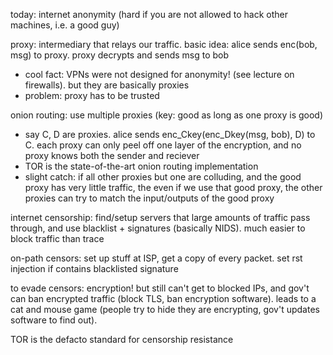 today: internet anonymity (hard if you are not allowed to hack other machines, i.e. a good guy)

proxy: intermediary that relays our traffic. basic idea: alice sends enc(bob, msg) to proxy. proxy decrypts and sends msg to bob

- cool fact: VPNs were not designed for anonymity! (see lecture on firewalls). but they are basically proxies
- problem: proxy has to be trusted

onion routing: use multiple proxies (key: good as long as one proxy is good)

- say C, D are proxies. alice sends enc_Ckey(enc_Dkey(msg, bob), D) to C. each proxy can only peel off one layer of the encryption, and no proxy knows both the sender and reciever
- TOR is the state-of-the-art onion routing implementation
- slight catch: if all other proxies but one are colluding, and the good proxy has very little traffic, the even if we use that good proxy, the other proxies can try to match the input/outputs of the good proxy

internet censorship: find/setup servers that large amounts of traffic pass through, and use blacklist + signatures (basically NIDS). much easier to block traffic than trace

on-path censors: set up stuff at ISP, get a copy of every packet. set rst injection if contains blacklisted signature

to evade censors: encryption! but still can't get to blocked IPs, and gov't can ban encrypted traffic (block TLS, ban encryption software). leads to a cat and mouse game (people try to hide they are encrypting, gov't updates software to find out).

TOR is the defacto standard for censorship resistance